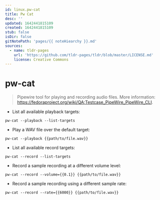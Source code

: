 ```yaml
---
id: linux.pw-cat
title: Pw Cat
desc: ''
updated: 1642441815109
created: 1642441815109
stub: false
isDir: false
gitNotePath: 'pages/{{ noteHiearchy }}.md'
sources:
  - name: tldr-pages
    url: 'https://github.com/tldr-pages/tldr/blob/master/LICENSE.md'
    license: Creative Commons
---
```

# pw-cat

> Pipewire tool for playing and recording audio files.
> More information: <https://fedoraproject.org/wiki/QA:Testcase_PipeWire_PipeWire_CLI>.

- List all available playback targets:

`pw-cat --playback --list-targets`

- Play a WAV file over the default target:

`pw-cat --playback {{path/to/file.wav}}`

- List all available record targets:

`pw-cat --record --list-targets`

- Record a sample recording at a different volume level:

`pw-cat --record --volume={{0.1}} {{path/to/file.wav}}`

- Record a sample recording using a different sample rate:

`pw-cat --record --rate={{6000}} {{path/to/file.wav}}`

